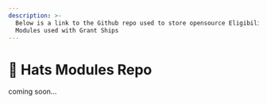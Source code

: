 ```yaml
---
description: >-
  Below is a link to the Github repo used to store opensource Eligibility
  Modules used with Grant Ships
---
```


# 🔳 Hats Modules Repo

coming soon...
